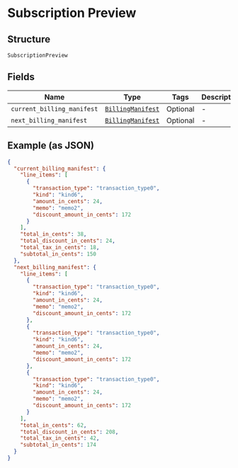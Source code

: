 
# Subscription Preview

## Structure

`SubscriptionPreview`

## Fields

| Name | Type | Tags | Description |
|  --- | --- | --- | --- |
| `current_billing_manifest` | [`BillingManifest`](../../doc/models/billing-manifest.md) | Optional | - |
| `next_billing_manifest` | [`BillingManifest`](../../doc/models/billing-manifest.md) | Optional | - |

## Example (as JSON)

```json
{
  "current_billing_manifest": {
    "line_items": [
      {
        "transaction_type": "transaction_type0",
        "kind": "kind6",
        "amount_in_cents": 24,
        "memo": "memo2",
        "discount_amount_in_cents": 172
      }
    ],
    "total_in_cents": 38,
    "total_discount_in_cents": 24,
    "total_tax_in_cents": 18,
    "subtotal_in_cents": 150
  },
  "next_billing_manifest": {
    "line_items": [
      {
        "transaction_type": "transaction_type0",
        "kind": "kind6",
        "amount_in_cents": 24,
        "memo": "memo2",
        "discount_amount_in_cents": 172
      },
      {
        "transaction_type": "transaction_type0",
        "kind": "kind6",
        "amount_in_cents": 24,
        "memo": "memo2",
        "discount_amount_in_cents": 172
      },
      {
        "transaction_type": "transaction_type0",
        "kind": "kind6",
        "amount_in_cents": 24,
        "memo": "memo2",
        "discount_amount_in_cents": 172
      }
    ],
    "total_in_cents": 62,
    "total_discount_in_cents": 208,
    "total_tax_in_cents": 42,
    "subtotal_in_cents": 174
  }
}
```

